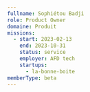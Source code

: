 ```yaml
---
fullname: Sophiétou Badji
role: Product Owner
domaine: Produit
missions:
  - start: 2023-02-13
    end: 2023-10-31
    status: service
    employer: AFD tech
    startups:
      - la-bonne-boite
memberType: beta
---
```

